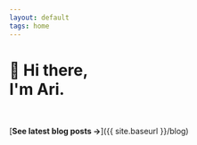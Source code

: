 ```yaml
---
layout: default
tags: home
---
```


# 👋 Hi there, <br/> I'm Ari.


<br>

[**See latest blog posts →**]({{ site.baseurl }}/blog)
